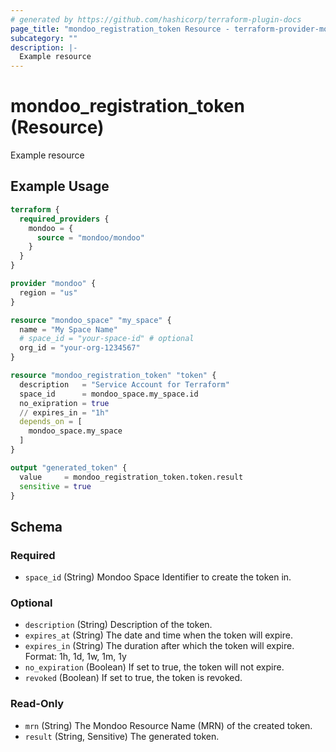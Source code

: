 ```yaml
---
# generated by https://github.com/hashicorp/terraform-plugin-docs
page_title: "mondoo_registration_token Resource - terraform-provider-mondoo"
subcategory: ""
description: |-
  Example resource
---
```


# mondoo_registration_token (Resource)

Example resource

## Example Usage

```terraform
terraform {
  required_providers {
    mondoo = {
      source = "mondoo/mondoo"
    }
  }
}

provider "mondoo" {
  region = "us"
}

resource "mondoo_space" "my_space" {
  name = "My Space Name"
  # space_id = "your-space-id" # optional
  org_id = "your-org-1234567"
}

resource "mondoo_registration_token" "token" {
  description   = "Service Account for Terraform"
  space_id      = mondoo_space.my_space.id
  no_exipration = true
  // expires_in = "1h"
  depends_on = [
    mondoo_space.my_space
  ]
}

output "generated_token" {
  value     = mondoo_registration_token.token.result
  sensitive = true
}
```

<!-- schema generated by tfplugindocs -->
## Schema

### Required

- `space_id` (String) Mondoo Space Identifier to create the token in.

### Optional

- `description` (String) Description of the token.
- `expires_at` (String) The date and time when the token will expire.
- `expires_in` (String) The duration after which the token will expire. Format: 1h, 1d, 1w, 1m, 1y
- `no_expiration` (Boolean) If set to true, the token will not expire.
- `revoked` (Boolean) If set to true, the token is revoked.

### Read-Only

- `mrn` (String) The Mondoo Resource Name (MRN) of the created token.
- `result` (String, Sensitive) The generated token.
